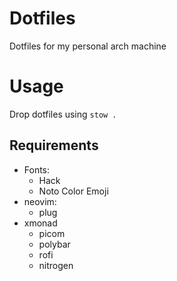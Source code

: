 # Dotfiles

Dotfiles for my personal arch machine

# Usage

Drop dotfiles using `stow .`

## Requirements

- Fonts:
  - Hack
  - Noto Color Emoji
- neovim:
  - plug
- xmonad
  - picom
  - polybar
  - rofi
  - nitrogen
